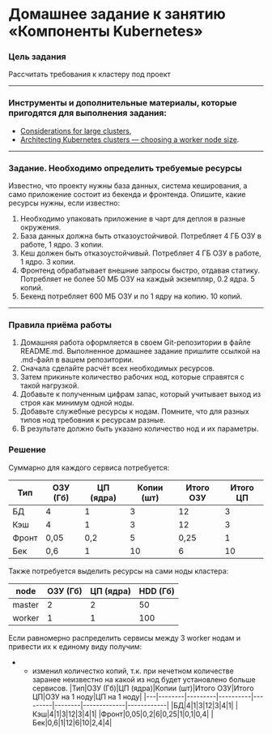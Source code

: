 # Домашнее задание к занятию «Компоненты Kubernetes»

### Цель задания

Рассчитать требования к кластеру под проект

------

### Инструменты и дополнительные материалы, которые пригодятся для выполнения задания:

- [Considerations for large clusters](https://kubernetes.io/docs/setup/best-practices/cluster-large/),
- [Architecting Kubernetes clusters — choosing a worker node size](https://learnk8s.io/kubernetes-node-size).

------

### Задание. Необходимо определить требуемые ресурсы
Известно, что проекту нужны база данных, система кеширования, а само приложение состоит из бекенда и фронтенда. Опишите, какие ресурсы нужны, если известно:

1. Необходимо упаковать приложение в чарт для деплоя в разные окружения. 
2. База данных должна быть отказоустойчивой. Потребляет 4 ГБ ОЗУ в работе, 1 ядро. 3 копии. 
3. Кеш должен быть отказоустойчивый. Потребляет 4 ГБ ОЗУ в работе, 1 ядро. 3 копии. 
4. Фронтенд обрабатывает внешние запросы быстро, отдавая статику. Потребляет не более 50 МБ ОЗУ на каждый экземпляр, 0.2 ядра. 5 копий. 
5. Бекенд потребляет 600 МБ ОЗУ и по 1 ядру на копию. 10 копий.


----

### Правила приёма работы

1. Домашняя работа оформляется в своем Git-репозитории в файле README.md. Выполненное домашнее задание пришлите ссылкой на .md-файл в вашем репозитории.
2. Сначала сделайте расчёт всех необходимых ресурсов.
3. Затем прикиньте количество рабочих нод, которые справятся с такой нагрузкой.
4. Добавьте к полученным цифрам запас, который учитывает выход из строя как минимум одной ноды. 
5. Добавьте служебные ресурсы к нодам. Помните, что для разных типов нод требовния к ресурсам разные. 
6. В результате должно быть указано количество нод и их параметры.

### Решение

Суммарно для каждого сервиса потребуется:

|Тип|ОЗУ (Гб)|ЦП (ядра)|Копии (шт)|Итого ОЗУ|Итого ЦП|
|---|--------|---------|----------|---------|--------|
|БД|4|1|3|12|3|
|Кэш|4|1|3|12|3|
|Фронт|0,05|0,2|5|0,25|1|
|Бек|0,6|1|10|6|10|

Также потребуется выделить ресурсы на сами ноды кластера:

|node|ОЗУ (Гб)|ЦП (ядра)|HDD (Гб)|
|----|--------|---------|--------|
|master|2|2|50|
|worker|1|1|100|

Если равномерно распределить сервисы между 3 worker нодам и привести их к единому виду получим:
- * изменил количестко копий, т.к. при нечетном количестве заранее неизвестно на какой из нод будет установлено больше сервисов.
|Тип|ОЗУ (Гб)|ЦП (ядра)|Копии (шт)|Итого ОЗУ|Итого ЦП|ОЗУ на 1 ноду|ЦП на 1 ноду| 
|---|--------|---------|----------|---------|--------|-------------|------------|
|БД|4|1|3|12|3|4|1|
|Кэш|4|1|3|12|3|4|1|
|Фронт|0,05|0,2|6|0,25|1|0,1|0,4|
|Бек|0,6|1|12|6|10|2,4|4|
